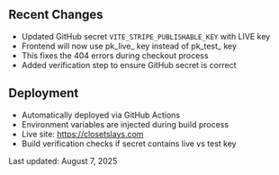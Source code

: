 
## Recent Changes
- Updated GitHub secret `VITE_STRIPE_PUBLISHABLE_KEY` with LIVE key
- Frontend will now use pk_live_ key instead of pk_test_ key
- This fixes the 404 errors during checkout process
- Added verification step to ensure GitHub secret is correct

## Deployment
- Automatically deployed via GitHub Actions
- Environment variables are injected during build process
- Live site: https://closetslays.com
- Build verification checks if secret contains live vs test key

Last updated: August 7, 2025
